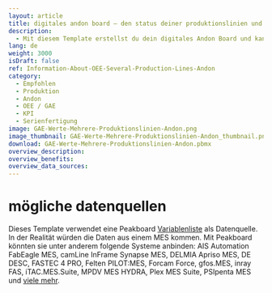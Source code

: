 ```yaml
---
layout: article
title: digitales andon board – den status deiner produktionslinien und aktuelle GAE werte im blick
description: 
  - Mit diesem Template erstellst du dein digitales Andon Board und kannst so ganz einfach wichtige Kennzahlen deiner Produktionslinien in Echtzeit anzeigen lassen. Mitarbeiter in der Produktion sehen dadurch wichtige Informationen wie den aktuellen Auftrag eines Kunden, die Gesamtanlageneffektivität (GAE) und den Produktionsstatus auf einen Blick. Durch die Echtzeitvisualisierung von Störungen in typischen Andon Board Signalfarben hat man Problemmeldungen einer Anlage im Auge und kann so blitzschnell reagieren und den Fehler beheben – das steigert die Produktivität und senkt die Materialverschwendung. Jetzt herunterladen und loslegen!
lang: de
weight: 3000
isDraft: false
ref: Information-About-OEE-Several-Production-Lines-Andon
category:
  - Empfohlen
  - Produktion
  - Andon
  - OEE / GAE
  - KPI
  - Serienfertigung
image: GAE-Werte-Mehrere-Produktionslinien-Andon.png
image_thumbnail: GAE-Werte-Mehrere-Produktionslinien-Andon_thumbnail.png
download: GAE-Werte-Mehrere-Produktionslinien-Andon.pbmx
overview_description:
overview_benefits:
overview_data_sources:
---
```

# mögliche datenquellen
Dieses Template verwendet eine Peakboard [Variablenliste](https://help.peakboard.com/scripting/de-variables.html) als Datenquelle. In der Realität würden die Daten aus einem MES kommen. Mit Peakboard könnten sie unter anderem folgende Systeme anbinden: AIS Automation FabEagle MES, camLine InFrame Synapse MES, DELMIA Apriso MES, DE DESC, FASTEC 4 PRO, Felten PILOT:MES, Forcam Force, gfos.MES, inray FAS, iTAC.MES.Suite, MPDV MES HYDRA, Plex MES Suite, PSIpenta MES und [viele mehr](https://peakboard.com/schnittstellen/).